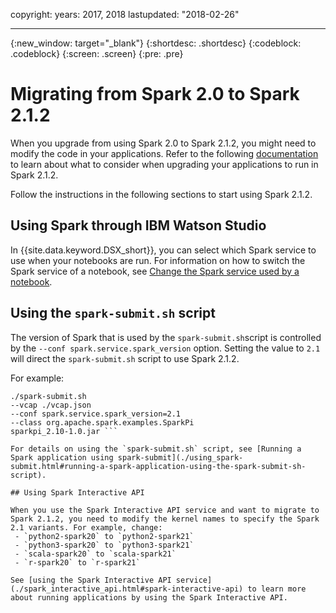 copyright:
  years: 2017, 2018
lastupdated: "2018-02-26"

---

<!-- Attribute definitions -->
{:new_window: target="_blank"}
{:shortdesc: .shortdesc}
{:codeblock: .codeblock}
{:screen: .screen}
{:pre: .pre}

# Migrating from Spark 2.0 to Spark 2.1.2

When you upgrade from using Spark 2.0 to Spark 2.1.2, you might need to modify the code in your applications. Refer to the following [documentation](./ts_spark_212_updates.html#what-you-need-to-consider-when-upgrading-to-spark-2-1-2) to learn about what to consider when upgrading your applications to run in Spark 2.1.2.

Follow the instructions in the following sections to start using Spark 2.1.2.

## Using Spark through IBM Watson Studio

In {{site.data.keyword.DSX_short}}, you can select which Spark service to use when your notebooks are run. For information on how to switch the Spark service of a notebook, see [Change the Spark service used by a notebook](https://dataplatform.ibm.com/docs/content/analyze-data/change-spark-service.html?context=wdp).

## Using the `spark-submit.sh`  script

The version of Spark that is used by the `spark-submit.sh`script  is controlled by the `--conf spark.service.spark_version` option. Setting the value to `2.1` will direct the `spark-submit.sh` script to use Spark 2.1.2.

For example:
```
./spark-submit.sh
--vcap ./vcap.json
--conf spark.service.spark_version=2.1
--class org.apache.spark.examples.SparkPi
sparkpi_2.10-1.0.jar ```

For details on using the `spark-submit.sh` script, see [Running a Spark application using spark-submit](./using_spark-submit.html#running-a-spark-application-using-the-spark-submit-sh-script).

## Using Spark Interactive API

When you use the Spark Interactive API service and want to migrate to Spark 2.1.2, you need to modify the kernel names to specify the Spark 2.1 variants. For example, change:
 - `python2-spark20` to `python2-spark21`
 - `python3-spark20` to `python3-spark21`
 - `scala-spark20` to `scala-spark21`
 - `r-spark20` to `r-spark21`

See [using the Spark Interactive API service](./spark_interactive_api.html#spark-interactive-api) to learn more about running applications by using the Spark Interactive API.
